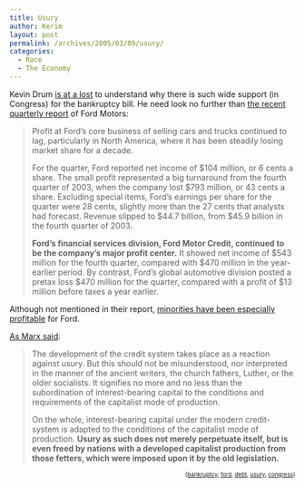 ```yaml
---
title: Usury
author: Kerim
layout: post
permalink: /archives/2005/03/09/usury/
categories:
  - Race
  - The Economy
---
```

Kevin Drum <a href="http://www.washingtonmonthly.com/archives/individual/2005_03/005802.php" onclick="_gaq.push(['_trackEvent', 'outbound-article', 'http://www.washingtonmonthly.com/archives/individual/2005_03/005802.php', 'is at a lost']);" >is at a lost</a> to understand why there is such wide support (in Congress) for the bankruptcy bill. He need look no further than <a href="http://www.nytimes.com/2005/01/21/business/businessspecial3/21ford.html?ex=1264136400&#038;en=1258e9209ea78bfa&#038;ei=5090&#038;partner=rssuserland" onclick="_gaq.push(['_trackEvent', 'outbound-article', 'http://www.nytimes.com/2005/01/21/business/businessspecial3/21ford.html?ex=1264136400&en=1258e9209ea78bfa&ei=5090&partner=rssuserland', 'the recent quarterly report']);" >the recent quarterly report</a> of Ford Motors:

> Profit at Ford&#8217;s core business of selling cars and trucks continued to lag, particularly in North America, where it has been steadily losing market share for a decade.
> 
> For the quarter, Ford reported net income of $104 million, or 6 cents a share. The small profit represented a big turnaround from the fourth quarter of 2003, when the company lost $793 million, or 43 cents a share. Excluding special items, Ford&#8217;s earnings per share for the quarter were 28 cents, slightly more than the 27 cents that analysts had forecast. Revenue slipped to $44.7 billion, from $45.9 billion in the fourth quarter of 2003.
> 
> **Ford&#8217;s financial services division, Ford Motor Credit, continued to be the company&#8217;s major profit center.** It showed net income of $543 million for the fourth quarter, compared with $470 million in the year-earlier period. By contrast, Ford&#8217;s global automotive division posted a pretax loss $470 million for the quarter, compared with a profit of $13 million before taxes a year earlier.

Although not mentioned in their report, <a href="http://www.nytimes.com/2005/03/01/business/01ford.html?ex=1267333200&#038;en=a2310f03b623919b&#038;ei=5090&#038;partner=rssuserland" onclick="_gaq.push(['_trackEvent', 'outbound-article', 'http://www.nytimes.com/2005/03/01/business/01ford.html?ex=1267333200&en=a2310f03b623919b&ei=5090&partner=rssuserland', 'minorities have been especially profitable']);" >minorities have been especially profitable</a> for Ford.

<a href="http://www.econlib.org/library/YPDBooks/Marx/mrxCpC36.html" onclick="_gaq.push(['_trackEvent', 'outbound-article', 'http://www.econlib.org/library/YPDBooks/Marx/mrxCpC36.html', 'As Marx said']);" >As Marx said</a>:

> The development of the credit system takes place as a reaction against usury. But this should not be misunderstood, nor interpreted in the manner of the ancient writers, the church fathers, Luther, or the older socialists. It signifies no more and no less than the subordination of interest-bearing capital to the conditions and requirements of the capitalist mode of production.
> 
> On the whole, interest-bearing capital under the modern credit-system is adapted to the conditions of the capitalist mode of production. **Usury as such does not merely perpetuate itself, but is even freed by nations with a developed capitalist production from those fetters, which were imposed upon it by the old legislation.**

<div style="text-align:right;">
  <span style="font-size:x-small;">{<a href="http://technorati.com/tag/bankruptcy" onclick="_gaq.push(['_trackEvent', 'outbound-article', 'http://technorati.com/tag/bankruptcy', 'bankruptcy']);"  rel="tag">bankruptcy</a>, <a href="http://technorati.com/tag/ford" onclick="_gaq.push(['_trackEvent', 'outbound-article', 'http://technorati.com/tag/ford', 'ford']);"  rel="tag">ford</a>, <a href="http://technorati.com/tag/debt" onclick="_gaq.push(['_trackEvent', 'outbound-article', 'http://technorati.com/tag/debt', 'debt']);"  rel="tag">debt</a>, <a href="http://technorati.com/tag/usury" onclick="_gaq.push(['_trackEvent', 'outbound-article', 'http://technorati.com/tag/usury', 'usury']);"  rel="tag">usury</a>, <a href="http://technorati.com/tag/congress" onclick="_gaq.push(['_trackEvent', 'outbound-article', 'http://technorati.com/tag/congress', 'congress']);"  rel="tag">congress</a>}</span>


